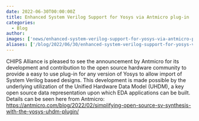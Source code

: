 ```yaml
---
date: 2022-06-30T00:00:00Z
title: Enhanced System Verilog Support for Yosys via Antmicro plug-in
categories:
  - Blog
author: 
images: ['news/enhanced-system-verilog-support-for-yosys-via-antmicro-plug-in/share.png']
aliases: ['/blog/2022/06/30/enhanced-system-verilog-support-for-yosys-via-antmicro-plug-in']
---
```


CHIPS Alliance is pleased to see the announcement by Antmicro for its development and contribution to the open source hardware community to provide a easy to use plug-in for any version of Yosys to allow import of System Verilog based designs. This development is made possible by the underlying utilization of the Unified Hardware Data Model (UHDM), a key open source data representation upon which EDA applications can be built. Details can be seen here from Antmicro: https://antmicro.com/blog/2022/02/simplifying-open-source-sv-synthesis-with-the-yosys-uhdm-plugin/